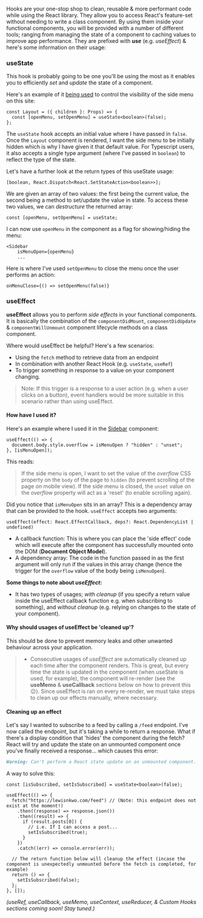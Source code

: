 Hooks are your one-stop shop to clean, reusable & more performant code while using the React library. They allow you to access React's feature-set without needing to write a class component. By using them inside your functional components, you will be provided with a number of different tools; ranging from managing the state of a component to caching values to improve app performance. They are prefixed with **_use_** (e.g. _useEffect_) & here's some information on their usage:

### useState

This hook is probably going to be one you'll be using the most as it enables you to efficiently _set_ and _update_ the state of a component.

Here's an example of it [being used](https://github.com/lewisnkwo/personal-site/blob/main/app/components/pages/layout/index.tsx#L35) to control the visibility of the side menu on this site:

```tsx
const Layout = ({ children }: Props) => {
  const [openMenu, setOpenMenu] = useState<boolean>(false);
};
```

The `useState` hook accepts an initial value where I have passed in `false`. Once the `Layout` component is rendered, I want the side menu to be initially hidden which is why I have given it that default value. For Typescript users, it also accepts a single type argument (where I've passed in `boolean`) to reflect the type of the state.

Let's have a further look at the return types of this useState usage:

```tsx
[boolean, React.Dispatch<React.SetStateAction<boolean>>];
```

We are given an array of two values: the first being the current value, the second being a method to set/update the value in state. To access these two values, we can _destructure_ the returned array:

```tsx
const [openMenu, setOpenMenu] = useState;
```

I can now use `openMenu` in the component as a flag for showing/hiding the menu:

```tsx
<Sidebar
    isMenuOpen={openMenu}
    ...
```

Here is where I've used `setOpenMenu` to close the menu once the user performs an action:

```tsx
onMenuClose={() => setOpenMenu(false)}
```

### useEffect

**useEffect** allows you to perform _side effects_ in your functional components. It is basically the combination of the `componentDidMount`, `componentDidUpdate` & `componentWillUnmount` component lifecycle methods on a class component.

Where would useEffect be helpful? Here's a few scenarios:

- Using the `fetch` method to retrieve data from an endpoint
- In combination with another React Hook (e.g. `useState`, `useRef`)
- To trigger something in response to a value on your component changing.

> Note: If this trigger is a response to a user action (e.g. when a user clicks on a button), event handlers would be more suitable in this scenario rather than using useEffect.

#### How have I used it?

Here's an example where I used it in the [Sidebar](https://github.com/lewisnkwo/personal-site/blob/main/app/components/shared/sidebar/index.tsx#L14) component:

```tsx
useEffect(() => {
  document.body.style.overflow = isMenuOpen ? "hidden" : "unset";
}, [isMenuOpen]);
```

This reads:

> If the side menu is open, I want to set the value of the _overflow_ CSS property on the `body` of the page to `hidden` (to prevent scrolling of the page on mobile view). If the side menu is closed, the `unset` value on the _overflow_ property will act as a 'reset' (to enable scrolling again).

Did you notice that `isMenuOpen` sits in an array? This is a dependency array that can be provided to the hook. `useEffect` accepts two arguments:

```tsx
useEffect(effect: React.EffectCallback, deps?: React.DependencyList | undefined)
```

- A callback function: This is where you can place the 'side effect' code which will execute after the component has successfully mounted onto the DOM (**Document Object Model**).
- A dependency array: The code in the function passed in as the first argument will only run if the values in this array change (hence the trigger for the `overflow` value of the body being `isMenuOpen`).

**Some things to note about _useEffect_:**

- It has two types of usages; _with cleanup_ (if you specify a return value inside the useEffect callback function e.g. when subscribing to something), and _without cleanup_ (e.g. relying on changes to the state of your component).

#### Why should usages of useEffect be 'cleaned up'?

This should be done to prevent memory leaks and other unwanted behaviour across your application.

> - Consecutive usages of _useEffect_ are automatically cleaned up each time after the component renders. This is great, but every time the state is updated in the component (when useState is used, for example), the component will re-render (see the **useMemo** & **useCallback** sections below on how to prevent this 😉). Since useEffect is ran on every re-render, we must take steps to clean up our effects manually, where necessary.

#### Cleaning up an effect

Let's say I wanted to subscribe to a feed by calling a `/feed` endpoint. I've now called the endpoint, but it's taking a while to return a response. What if there's a display condition that 'hides' the component during the fetch? React will try and update the state on an unmounted component once you've finally received a response... which causes this error:

```md
Warning: Can't perform a React state update on an unmounted component. This is a no-op, but it indicates a memory leak in your application. To fix, cancel all subscriptions and asynchronous tasks in a useEffect cleanup function.
```

A way to solve this:

```tsx
const [isSubscribed, setIsSubscribed] = useState<boolean>(false);

useEffect(() => {
  fetch("https://lewisnkwo.com/feed") // (Note: this endpoint does not exist at the moment!)
    .then((response) => response.json())
    .then((result) => {
      if (result.posts[0]) {
        // i.e. If I can access a post...
        setIsSubscribed(true);
      }
    })
    .catch((err) => console.error(err));

  // The return function below will cleanup the effect (incase the component is unexpectedly unmounted before the fetch is completed, for example)
  return () => {
    setIsSubscribed(false);
  };
}, []);
```

_(useRef, useCallback, useMemo, useContext, useReducer, & Custom Hooks sections coming soon! Stay tuned.)_
